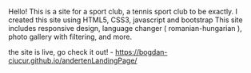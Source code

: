 Hello! 
This is a site for a sport club, a tennis sport club to be exactly.
I created this site using HTML5, CSS3, javascript and bootstrap
This site includes responsive design, language changer ( romanian-hungarian ), photo gallery with filtering, and more.


the site is live, go check it out! - https://bogdan-ciucur.github.io/andertenLandingPage/
